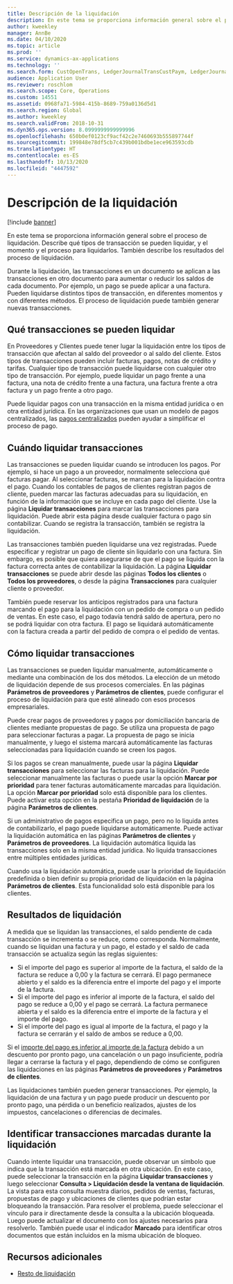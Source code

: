 ```yaml
---
title: Descripción de la liquidación
description: En este tema se proporciona información general sobre el proceso de liquidación. Describe qué tipos de transacción se pueden liquidar, y el momento y el proceso para liquidarlos. También describe los resultados del proceso de liquidación.
author: kweekley
manager: AnnBe
ms.date: 04/10/2020
ms.topic: article
ms.prod: ''
ms.service: dynamics-ax-applications
ms.technology: ''
ms.search.form: CustOpenTrans, LedgerJournalTransCustPaym, LedgerJournalTransVendPaym, VendOpenTrans
audience: Application User
ms.reviewer: roschlom
ms.search.scope: Core, Operations
ms.custom: 14551
ms.assetid: 0968fa71-5984-415b-8689-759a0136d5d1
ms.search.region: Global
ms.author: kweekley
ms.search.validFrom: 2018-10-31
ms.dyn365.ops.version: 8.0999999999999996
ms.openlocfilehash: 650b0ef0123cf9acf42c2e7460693b555897744f
ms.sourcegitcommit: 199848e78df5cb7c439b001bdbe1ece963593cdb
ms.translationtype: HT
ms.contentlocale: es-ES
ms.lasthandoff: 10/13/2020
ms.locfileid: "4447592"
---
```

# <a name="settlement-overview"></a>Descripción de la liquidación

[!include [banner](../includes/banner.md)]

En este tema se proporciona información general sobre el proceso de liquidación. Describe qué tipos de transacción se pueden liquidar, y el momento y el proceso para liquidarlos. También describe los resultados del proceso de liquidación.

Durante la liquidación, las transacciones en un documento se aplican a las transacciones en otro documento para aumentar o reducir los saldos de cada documento. Por ejemplo, un pago se puede aplicar a una factura. Pueden liquidarse distintos tipos de transacción, en diferentes momentos y con diferentes métodos. El proceso de liquidación puede también generar nuevas transacciones.

## <a name="what-transactions-can-be-settled"></a>Qué transacciones se pueden liquidar

En Proveedores y Clientes puede tener lugar la liquidación entre los tipos de transacción que afectan al saldo del proveedor o al saldo del cliente. Estos tipos de transacciones pueden incluir facturas, pagos, notas de crédito y tarifas. Cualquier tipo de transacción puede liquidarse con cualquier otro tipo de transacción. Por ejemplo, puede liquidar un pago frente a una factura, una nota de crédito frente a una factura, una factura frente a otra factura y un pago frente a otro pago.

Puede liquidar pagos con una transacción en la misma entidad jurídica o en otra entidad jurídica. En las organizaciones que usan un modelo de pagos centralizados, las [pagos centralizados](set-up-centralized-payments.md) pueden ayudar a simplificar el proceso de pago.

## <a name="when-to-settle-transactions"></a>Cuándo liquidar transacciones

Las transacciones se pueden liquidar cuando se introducen los pagos. Por ejemplo, si hace un pago a un proveedor, normalmente selecciona qué facturas pagar. Al seleccionar facturas, se marcan para la liquidación contra el pago. Cuando los contables de pagos de clientes registran pagos de cliente, pueden marcar las facturas adecuadas para su liquidación, en función de la información que se incluye en cada pago del cliente. Use la página **Liquidar transacciones** para marcar las transacciones para liquidación. Puede abrir esta página desde cualquier factura o pago sin contabilizar. Cuando se registra la transacción, también se registra la liquidación. 

Las transacciones también pueden liquidarse una vez registradas. Puede especificar y registrar un pago de cliente sin liquidarlo con una factura. Sin embargo, es posible que quiera asegurarse de que el pago se liquida con la factura correcta antes de contabilizar la liquidación. La página **Liquidar transacciones** se puede abrir desde las páginas **Todos los clientes** o **Todos los proveedores**, o desde la página **Transacciones** para cualquier cliente o proveedor.

También puede reservar los anticipos registrados para una factura marcando el pago para la liquidación con un pedido de compra o un pedido de ventas. En este caso, el pago todavía tendrá saldo de apertura, pero no se podrá liquidar con otra factura. El pago se liquidará automáticamente con la factura creada a partir del pedido de compra o el pedido de ventas.

## <a name="how-to-settle-transactions"></a>Cómo liquidar transacciones

Las transacciones se pueden liquidar manualmente, automáticamente o mediante una combinación de los dos métodos. La elección de un método de liquidación depende de sus procesos comerciales. En las páginas **Parámetros de proveedores** y **Parámetros de clientes**, puede configurar el proceso de liquidación para que esté alineado con esos procesos empresariales.

Puede crear pagos de proveedores y pagos por domiciliación bancaria de clientes mediante propuestas de pago. Se utiliza una propuesta de pago para seleccionar facturas a pagar. La propuesta de pago se inicia manualmente, y luego el sistema marcará automáticamente las facturas seleccionadas para liquidación cuando se creen los pagos.

Si los pagos se crean manualmente, puede usar la página **Liquidar transacciones** para seleccionar las facturas para la liquidación. Puede seleccionar manualmente las facturas o puede usar la opción **Marcar por prioridad** para tener facturas automáticamente marcadas para liquidación. La opción **Marcar por prioridad** solo está disponible para los clientes. Puede activar esta opción en la pestaña **Prioridad de liquidación** de la página **Parámetros de clientes**.

Si un administrativo de pagos especifica un pago, pero no lo liquida antes de contabilizarlo, el pago puede liquidarse automáticamente. Puede activar la liquidación automática en las páginas **Parámetros de clientes** y **Parámetros de proveedores**. La liquidación automática liquida las transacciones solo en la misma entidad jurídica. No liquida transacciones entre múltiples entidades jurídicas.

Cuando usa la liquidación automática, puede usar la prioridad de liquidación predefinida o bien definir su propia prioridad de liquidación en la página **Parámetros de clientes**. Esta funcionalidad solo está disponible para los clientes.

## <a name="results-of-settlement"></a>Resultados de liquidación

A medida que se liquidan las transacciones, el saldo pendiente de cada transacción se incrementa o se reduce, como corresponda. Normalmente, cuando se liquidan una factura y un pago, el estado y el saldo de cada transacción se actualiza según las reglas siguientes:

- Si el importe del pago es superior al importe de la factura, el saldo de la factura se reduce a 0,00 y la factura se cerrará. El pago permanece abierto y el saldo es la diferencia entre el importe del pago y el importe de la factura.
- Si el importe del pago es inferior al importe de la factura, el saldo del pago se reduce a 0,00 y el pago se cerrará. La factura permanece abierta y el saldo es la diferencia entre el importe de la factura y el importe del pago.
- Si el importe del pago es igual al importe de la factura, el pago y la factura se cerrarán y el saldo de ambos se reduce a 0,00.

Si el [importe del pago es inferior al importe de la factura](../accounts-payable/vendor-payments-partial-amount.md) debido a un descuento por pronto pago, una cancelación o un pago insuficiente, podría llegar a cerrarse la factura y el pago, dependiendo de cómo se configuren las liquidaciones en las páginas **Parámetros de proveedores** y **Parámetros de clientes**.

Las liquidaciones también pueden generar transacciones. Por ejemplo, la liquidación de una factura y un pago puede producir un descuento por pronto pago, una pérdida o un beneficio realizados, ajustes de los impuestos, cancelaciones o diferencias de decimales.

## <a name="identifying-marked-transactions-during-settlement"></a>Identificar transacciones marcadas durante la liquidación

Cuando intente liquidar una transacción, puede observar un símbolo que indica que la transacción está marcada en otra ubicación. En este caso, puede seleccionar la transacción en la página **Liquidar transacciones** y luego seleccionar **Consulta \> Liquidación desde la ventana de liquidación**. La vista para esta consulta muestra diarios, pedidos de ventas, facturas, propuestas de pago y ubicaciones de clientes que podrían estar bloqueando la transacción. Para resolver el problema, puede seleccionar el vínculo para ir directamente desde la consulta a la ubicación bloqueada. Luego puede actualizar el documento con los ajustes necesarios para resolverlo. También puede usar el indicador **Marcado** para identificar otros documentos que están incluidos en la misma ubicación de bloqueo.

## <a name="additional-resources"></a>Recursos adicionales

- [Resto de liquidación](settle-remainder.md)

